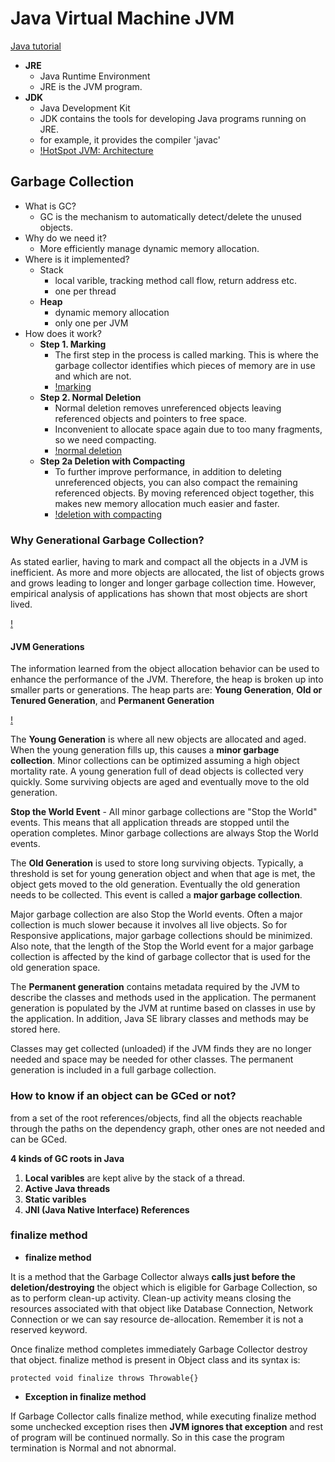 <extoc></extoc>

# Java Virtual Machine JVM

[Java tutorial](http://www.oracle.com/webfolder/technetwork/tutorials/obe/java/gc01/index.html)

- **JRE** 
    - Java Runtime Environment
    - JRE is the JVM program.
- **JDK** 
    - Java Development Kit
    - JDK contains the tools for developing Java programs running on JRE.
    - for example, it provides the compiler 'javac'
    - [!HotSpot JVM: Architecture](http://www.oracle.com/webfolder/technetwork/tutorials/obe/java/gc01/images/gcslides/Slide1.png)

## Garbage Collection

- What is GC?
    - GC is the mechanism to automatically detect/delete the unused objects.
- Why do we need it?
    - More efficiently manage dynamic memory allocation.
- Where is it implemented?
    - Stack
        - local varible, tracking method call flow, return address etc. 
        - one per thread
    - **Heap** 
        - dynamic memory allocation 
        - only one per JVM
- How does it work?
    - **Step 1. Marking**
        - The first step in the process is called marking. This is where the garbage collector identifies which pieces of memory are in use and which are not.
        - [!marking](http://www.oracle.com/webfolder/technetwork/tutorials/obe/java/gc01/images/gcslides/Slide3.png)
    - **Step 2. Normal Deletion**
        - Normal deletion removes unreferenced objects leaving referenced objects and pointers to free space.
        - Inconvenient to allocate space again due to too many fragments, so we need compacting.
        - [!normal deletion](http://www.oracle.com/webfolder/technetwork/tutorials/obe/java/gc01/images/gcslides/Slide1b.png)
    - **Step 2a Deletion with Compacting**
        - To further improve performance, in addition to deleting unreferenced objects, you can also compact the remaining referenced objects. By moving referenced object together, this makes new memory allocation much easier and faster.
        - [!deletion with compacting](http://www.oracle.com/webfolder/technetwork/tutorials/obe/java/gc01/images/gcslides/Slide4.png)

### Why Generational Garbage Collection?

As stated earlier, having to mark and compact all the objects in a JVM is inefficient. As more and more objects are allocated, the list of objects grows and grows leading to longer and longer garbage collection time. However, empirical analysis of applications has shown that most objects are short lived.

[!](http://www.oracle.com/webfolder/technetwork/tutorials/obe/java/gc01/images/ObjectLifetime.gif)

#### JVM Generations

The information learned from the object allocation behavior can be used to enhance the performance of the JVM. Therefore, the heap is broken up into smaller parts or generations. The heap parts are: **Young Generation**, **Old or Tenured Generation**, and **Permanent Generation**

[!](http://www.oracle.com/webfolder/technetwork/tutorials/obe/java/gc01/images/gcslides/Slide5.png)

The **Young Generation** is where all new objects are allocated and aged. When the young generation fills up, this causes a **minor garbage collection**. Minor collections can be optimized assuming a high object mortality rate. A young generation full of dead objects is collected very quickly. Some surviving objects are aged and eventually move to the old generation.

**Stop the World Event** - All minor garbage collections are "Stop the World" events. This means that all application threads are stopped until the operation completes. Minor garbage collections are always Stop the World events.

The **Old Generation** is used to store long surviving objects. Typically, a threshold is set for young generation object and when that age is met, the object gets moved to the old generation. Eventually the old generation needs to be collected. This event is called a **major garbage collection**.

Major garbage collection are also Stop the World events. Often a major collection is much slower because it involves all live objects. So for Responsive applications, major garbage collections should be minimized. Also note, that the length of the Stop the World event for a major garbage collection is affected by the kind of garbage collector that is used for the old generation space.

The **Permanent generation** contains metadata required by the JVM to describe the classes and methods used in the application. The permanent generation is populated by the JVM at runtime based on classes in use by the application. In addition, Java SE library classes and methods may be stored here.

Classes may get collected (unloaded) if the JVM finds they are no longer needed and space may be needed for other classes. The permanent generation is included in a full garbage collection.

### How to know if an object can be GCed or not?

from a set of the root references/objects, find all the objects reachable through the paths on the dependency graph, other ones are not needed and can be GCed.

**4 kinds of GC roots in Java**

1. **Local varibles** are kept alive by the stack of a thread.
2. **Active Java threads**
3. **Static varibles**
4. **JNI (Java Native Interface) References**

### finalize method

- **finalize method**

It is a method that the Garbage Collector always **calls just before the deletion/destroying** the object which is eligible for Garbage Collection, so as to perform clean-up activity. Clean-up activity means closing the resources associated with that object like Database Connection, Network Connection or we can say resource de-allocation. Remember it is not a reserved keyword.

Once finalize method completes immediately Garbage Collector destroy that object. finalize method is present in Object class and its syntax is:

```protected void finalize throws Throwable{}```


- **Exception in finalize method**

If Garbage Collector calls finalize method, while executing finalize method some unchecked exception rises then **JVM ignores that exception** and rest of program will be continued normally. So in this case the program termination is Normal and not abnormal.

